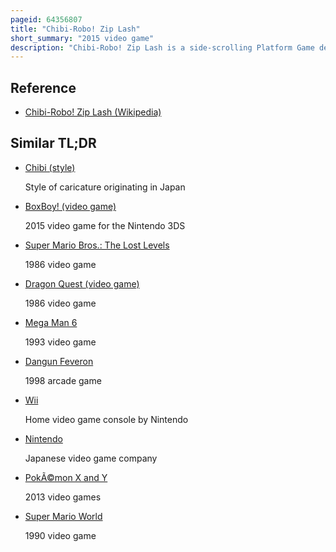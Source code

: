 ```yaml
---
pageid: 64356807
title: "Chibi-Robo! Zip Lash"
short_summary: "2015 video game"
description: "Chibi-Robo! Zip Lash is a side-scrolling Platform Game developed by Skip Ltd in 2015. And Vanpool and published by Nintendo for the Nintendo 3ds. It is the fifth installment in the Chibi-Robo! Series, and the second Chibi-Robo! Game for the 3ds after Chibi-Robo! Photo Finder. Zip Lash Players control the Character Chibi-Robo a Robot who is tasked with roaming the World and defending its natural Resources against a Fleet of invading Aliens. Chibi-Robo is equipped with a Cord and Plug with which he can attack Enemies and reach inaccessible Places. Throughout the Levels, the Player can find Collectibles such as big Coins, Chibi-Tots, and Snacks that are based on real-world Brands."
---
```


## Reference

- [Chibi-Robo! Zip Lash (Wikipedia)](https://en.wikipedia.org/?curid=64356807)

## Similar TL;DR

- [Chibi (style)](/tldr/en/chibi-style)

  Style of caricature originating in Japan

- [BoxBoy! (video game)](/tldr/en/boxboy-video-game)

  2015 video game for the Nintendo 3DS

- [Super Mario Bros.: The Lost Levels](/tldr/en/super-mario-bros-the-lost-levels)

  1986 video game

- [Dragon Quest (video game)](/tldr/en/dragon-quest-video-game)

  1986 video game

- [Mega Man 6](/tldr/en/mega-man-6)

  1993 video game

- [Dangun Feveron](/tldr/en/dangun-feveron)

  1998 arcade game

- [Wii](/tldr/en/wii)

  Home video game console by Nintendo

- [Nintendo](/tldr/en/nintendo)

  Japanese video game company

- [PokÃ©mon X and Y](/tldr/en/pokemon-x-and-y)

  2013 video games

- [Super Mario World](/tldr/en/super-mario-world)

  1990 video game
